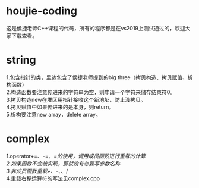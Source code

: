 # houjie-coding
这是侯捷老师C++课程的代码，所有的程序都是在vs2019上测试通过的，欢迎大家下载查看。
# string
1.包含指针的类，里边包含了侯捷老师提到的big three（拷贝构造、拷贝赋值、析构函数）  
2.构造函数要注意传进来的字符串为空，则申请一个字符来储存结束符0。  
3.拷贝构造new在堆区用指针接收这个新地址，防止浅拷贝。  
4.拷贝赋值中如果传进来的是本身，则return。  
5.析构要注意new array，delete array。  
# complex  
1.operator+=、-=、*=的使用，调用成员函数进行重载的计算  
2.如果函数不会被实现，那就没有必要写参数名称  
3.非成员函数重载+、-、*、/  
4.重载右移运算符的写法见complex.cpp
